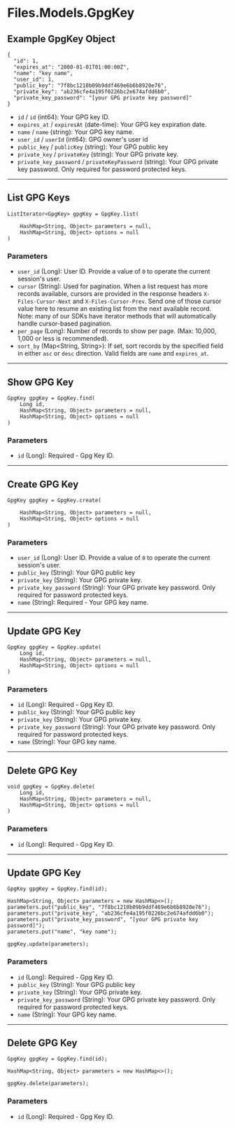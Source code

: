 # Files.Models.GpgKey

## Example GpgKey Object

```
{
  "id": 1,
  "expires_at": "2000-01-01T01:00:00Z",
  "name": "key name",
  "user_id": 1,
  "public_key": "7f8bc1210b09b9ddf469e6b6b8920e76",
  "private_key": "ab236cfe4a195f0226bc2e674afdd6b0",
  "private_key_password": "[your GPG private key password]"
}
```

* `id` / `id`  (int64): Your GPG key ID.
* `expires_at` / `expiresAt`  (date-time): Your GPG key expiration date.
* `name` / `name`  (string): Your GPG key name.
* `user_id` / `userId`  (int64): GPG owner's user id
* `public_key` / `publicKey`  (string): Your GPG public key
* `private_key` / `privateKey`  (string): Your GPG private key.
* `private_key_password` / `privateKeyPassword`  (string): Your GPG private key password. Only required for password protected keys.


---

## List GPG Keys

```
ListIterator<GpgKey> gpgKey = GpgKey.list(
    
    HashMap<String, Object> parameters = null,
    HashMap<String, Object> options = null
)
```

### Parameters

* `user_id` (Long): User ID.  Provide a value of `0` to operate the current session's user.
* `cursor` (String): Used for pagination.  When a list request has more records available, cursors are provided in the response headers `X-Files-Cursor-Next` and `X-Files-Cursor-Prev`.  Send one of those cursor value here to resume an existing list from the next available record.  Note: many of our SDKs have iterator methods that will automatically handle cursor-based pagination.
* `per_page` (Long): Number of records to show per page.  (Max: 10,000, 1,000 or less is recommended).
* `sort_by` (Map<String, String>): If set, sort records by the specified field in either `asc` or `desc` direction. Valid fields are `name` and `expires_at`.


---

## Show GPG Key

```
GpgKey gpgKey = GpgKey.find(
    Long id, 
    HashMap<String, Object> parameters = null,
    HashMap<String, Object> options = null
)
```

### Parameters

* `id` (Long): Required - Gpg Key ID.


---

## Create GPG Key

```
GpgKey gpgKey = GpgKey.create(
    
    HashMap<String, Object> parameters = null,
    HashMap<String, Object> options = null
)
```

### Parameters

* `user_id` (Long): User ID.  Provide a value of `0` to operate the current session's user.
* `public_key` (String): Your GPG public key
* `private_key` (String): Your GPG private key.
* `private_key_password` (String): Your GPG private key password. Only required for password protected keys.
* `name` (String): Required - Your GPG key name.


---

## Update GPG Key

```
GpgKey gpgKey = GpgKey.update(
    Long id, 
    HashMap<String, Object> parameters = null,
    HashMap<String, Object> options = null
)
```

### Parameters

* `id` (Long): Required - Gpg Key ID.
* `public_key` (String): Your GPG public key
* `private_key` (String): Your GPG private key.
* `private_key_password` (String): Your GPG private key password. Only required for password protected keys.
* `name` (String): Your GPG key name.


---

## Delete GPG Key

```
void gpgKey = GpgKey.delete(
    Long id, 
    HashMap<String, Object> parameters = null,
    HashMap<String, Object> options = null
)
```

### Parameters

* `id` (Long): Required - Gpg Key ID.


---

## Update GPG Key

```
GpgKey gpgKey = GpgKey.find(id);

HashMap<String, Object> parameters = new HashMap<>();
parameters.put("public_key", "7f8bc1210b09b9ddf469e6b6b8920e76");
parameters.put("private_key", "ab236cfe4a195f0226bc2e674afdd6b0");
parameters.put("private_key_password", "[your GPG private key password]");
parameters.put("name", "key name");

gpgKey.update(parameters);
```

### Parameters

* `id` (Long): Required - Gpg Key ID.
* `public_key` (String): Your GPG public key
* `private_key` (String): Your GPG private key.
* `private_key_password` (String): Your GPG private key password. Only required for password protected keys.
* `name` (String): Your GPG key name.


---

## Delete GPG Key

```
GpgKey gpgKey = GpgKey.find(id);

HashMap<String, Object> parameters = new HashMap<>();

gpgKey.delete(parameters);
```

### Parameters

* `id` (Long): Required - Gpg Key ID.
